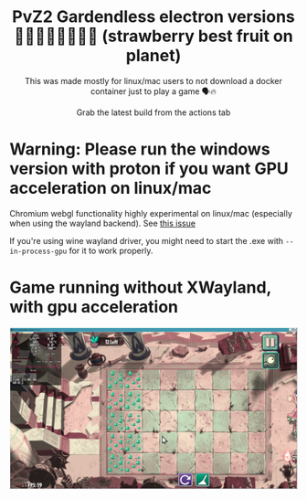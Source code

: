 <div align="center">

# PvZ2 Gardendless electron versions 🍓🍓🍓🍓🍓🍓🍓🍓 (strawberry best fruit on planet)

This was made mostly for linux/mac users to not download a docker container just to play a game 🗣️🔥

Grab the latest build from the actions tab

<div align="left">

# Warning: Please run the windows version with proton if you want GPU acceleration on linux/mac

Chromium webgl functionality highly experimental on linux/mac (especially when using the wayland backend). See [this issue](https://github.com/Gzh0821/pvzg_site/issues/85)

If you're using wine wayland driver, you might need to start the .exe with `--in-process-gpu` for it to work properly.

# Game running without XWayland, with gpu acceleration

<img src="/assets/1.webp">
